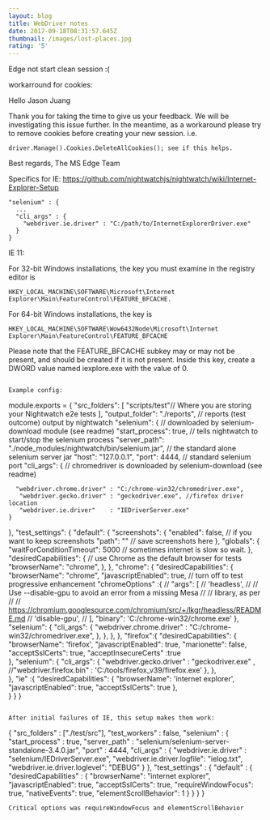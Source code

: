 ```yaml
---
layout: blog
title: WebDriver notes
date: 2017-09-18T08:31:57.645Z
thumbnail: /images/lost-places.jpg
rating: '5'
---
```

Edge not start clean session :(

workarround for cookies:

Hello Jason Juang

Thank you for taking the time to give us your feedback. We will be investigating this issue further. In the meantime, as a workaround please try to remove cookies before creating your new session. i.e. 
```
driver.Manage().Cookies.DeleteAllCookies(); see if this helps. 
```
Best regards,
The MS Edge Team

Specifics for IE:
https://github.com/nightwatchjs/nightwatch/wiki/Internet-Explorer-Setup
```
"selenium" : {
  ...
  "cli_args" : {
    "webdriver.ie.driver" : "C:/path/to/InternetExplorerDriver.exe"
  }
}
```
IE 11:

For 32-bit Windows installations, the key you must examine in the registry editor is 
```
HKEY_LOCAL_MACHINE\SOFTWARE\Microsoft\Internet Explorer\Main\FeatureControl\FEATURE_BFCACHE.
```
For 64-bit Windows installations, the key is
```
HKEY_LOCAL_MACHINE\SOFTWARE\Wow6432Node\Microsoft\Internet Explorer\Main\FeatureControl\FEATURE_BFCACHE
```
Please note that the FEATURE_BFCACHE subkey may or may not be present, and should be created if it is not present. Inside this key, create a DWORD value named iexplore.exe with the value of 0.
```

Example config:
```
module.exports = {
  "src_folders": [
    "scripts/test"// Where you are storing your Nightwatch e2e tests
  ],
  "output_folder": "./reports", // reports (test outcome) output by nightwatch
  "selenium": { // downloaded by selenium-download module (see readme)
    "start_process": true, // tells nightwatch to start/stop the selenium process
    "server_path": "./node_modules/nightwatch/bin/selenium.jar", // the standard alone selenium server jar
    "host": "127.0.0.1",
    "port": 4444, // standard selenium port
    "cli_args": { // chromedriver is downloaded by selenium-download (see readme)

      "webdriver.chrome.driver" : "C:/chrome-win32/chromedriver.exe",
       "webdriver.gecko.driver" : "geckodriver.exe", //firefox driver location 
       "webdriver.ie.driver"    : "IEDriverServer.exe"
    }
  },
  "test_settings": {
    "default": {
      "screenshots": {
        "enabled": false, // if you want to keep screenshots
        "path": "" // save screenshots here
      },
      "globals": {
        "waitForConditionTimeout": 5000 // sometimes internet is slow so wait.
      },
      "desiredCapabilities": { // use Chrome as the default browser for tests
        "browserName": "chrome",
      },
    },
    "chrome": {
      "desiredCapabilities": {
        "browserName": "chrome",
        "javascriptEnabled": true, // turn off to test progressive enhancement
        "chromeOptions" :{
//        "args": [
//               'headless',
//                // Use --disable-gpu to avoid an error from a missing Mesa
//                // library, as per
//                // https://chromium.googlesource.com/chromium/src/+/lkgr/headless/README.md
//                'disable-gpu',
//            ],
        "binary": 'C:/chrome-win32/chrome.exe'
        },
        "selenium": {
            "cli_args": {
              "webdriver.chrome.driver" : "C:/chrome-win32/chromedriver.exe",
            },
        },
      },
    },
    "firefox":{
     "desiredCapabilities": {
        "browserName": 'firefox',
        "javascriptEnabled": true,
        "marionette": false,
        "acceptSslCerts": true,
        "acceptInsecureCerts" :true        
      },
        "selenium": {
                "cli_args": {
                    "webdriver.gecko.driver" : "geckodriver.exe" ,
                    //"webdriver.firefox.bin" : 'C:/tools/firefox_v39/firefox.exe'
                },
        },      
    },
    "ie" :{
        "desiredCapabilities": {
        "browserName": 'internet explorer',
        "javascriptEnabled": true,
        "acceptSslCerts": true
      },  
    }
  }
}
```

After initial failures of IE, this setup makes them work:
```
{
  "src_folders" : ["./test/src"],
  "test_workers" : false,
  "selenium" : {
    "start_process" : true,
    "server_path" : "selenium/selenium-server-standalone-3.4.0.jar",
    "port" : 4444,
    "cli_args" : {
        "webdriver.ie.driver" : "selenium/IEDriverServer.exe",
        "webdriver.ie.driver.logfile": "ielog.txt",
        "webdriver.ie.driver.loglevel": "DEBUG"
    }
  },
  "test_settings" : {
    "default" : {
      "desiredCapabilities" : {
        "browserName": "internet explorer",
        "javascriptEnabled": true,
        "acceptSslCerts": true,
        "requireWindowFocus": true,
        "nativeEvents": true,
        "elementScrollBehavior": 1
      }
    }
  }
}
```
Critical options was requireWindowFocus and elementScrollBehavior
